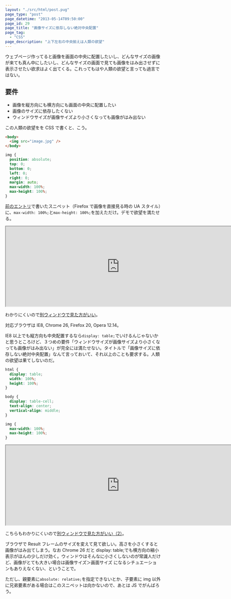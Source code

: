 ```yaml
---
layout: "./src/html/post.pug"
page_type: "post"
page_datetime: "2013-05-14T09:50:00"
page_id: 29
page_title: "画像サイズに依存しない絶対中央配置"
page_tag:
  - "CSS"
page_description: "上下左右の中央揃えは人類の欲望"
---
```


ウェブページ作ってると画像を画面の中央に配置したいし、どんなサイズの画像が来ても真ん中にしたいし、どんなサイズの画面で見ても画像をはみ出させずに表示させたい欲求はよく出てくる。これってもはや人類の欲望と言っても過言ではない。

## 要件

- 画像を縦方向にも横方向にも画面の中央に配置したい
- 画像のサイズに依存したくない
- ウィンドウサイズが画像サイズより小さくなっても画像がはみ出ない

この人類の欲望をを CSS で書くと、こう。

```html
<body>
  <img src="image.jpg" />
</body>
```

```css
img {
  position: absolute;
  top: 0;
  bottom: 0;
  left: 0;
  right: 0;
  margin: auto;
  max-width: 100%;
  max-height: 100%;
}
```

[前のエントリ](/archives/11.html)で書いたスニペット（Firefox で画像を直接見る時の UA スタイル）に、`max-width: 100%;`と`max-height: 100%;`を加えただけ。デモで欲望を満たせる。

<iframe width="736" height="260" src="https://jsfiddle.net/wb01q9du/embedded/result,html,css/" allowfullscreen="allowfullscreen"></iframe>

わかりにくいので[別ウィンドウで見た方がいい](https://jsfiddle.net/wb01q9du/)。

対応ブラウザは IE8, Chrome 26, Firefox 20, Opera 12.14。

IE8 以上でも縦方向も中央配置するなら`display: table;`でいけるんじゃないかと思うところけど、３つめの要件「ウィンドウサイズが画像サイズより小さくなっても画像がはみ出ない」が完全には満たせない。タイトルで「画像サイズに依存しない絶対中央配置」なんて言っておいて、それ以上のことも要求する。人類の欲望は果てしないのだ。

```css
html {
  display: table;
  width: 100%;
  height: 100%;
}

body {
  display: table-cell;
  text-align: center;
  vertical-align: middle;
}

img {
  max-width: 100%;
  max-height: 100%;
}
```

<iframe width="736" height="260" src="https://jsfiddle.net/wb01q9du/1/embedded/result,html,css/" allowfullscreen="allowfullscreen"></iframe>

こちらもわかりにくいので[別ウィンドウで見た方がいい（2）](https://jsfiddle.net/wb01q9du/1/)。

ブラウザで Result フレームのサイズを変えて見て欲しい。高さを小さくすると画像がはみ出てしまう。なお Chrome 26 だと display: table;でも横方向の縮小表示がほんの少しだけ効く。ウィンドウはそんなに小さくしないのが常識人だけど、画像がとても大きい場合は画像サイズ＞画面サイズ になるシチュエーションもありえなくない、ということで。

ただし、親要素に`absolute: relative;`を指定できないとか、子要素に img 以外に兄弟要素がある場合はこのスニペットは向かないので、あとは JS でがんばろう。
